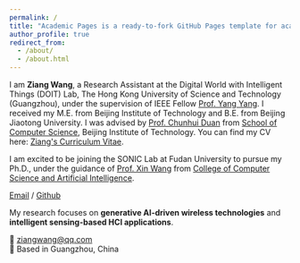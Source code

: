 ```yaml
---
permalink: /
title: "Academic Pages is a ready-to-fork GitHub Pages template for academic personal websites"
author_profile: true
redirect_from: 
  - /about/
  - /about.html
---
```


I am **Ziang Wang**, a Research Assistant at the Digital World with Intelligent Things (DOIT) Lab, The Hong Kong University of Science and Technology (Guangzhou), under the supervision of IEEE Fellow [Prof. Yang Yang](https://facultyprofiles.hkust-gz.edu.cn/faculty-personal-page/YANG-Yang/yyiot). I received my M.E. from Beijing Institute of Technology and B.E. from Beijing Jiaotong University. I was advised by [Prof. Chunhui Duan](https://duanch.github.io/) from [School of Computer Science](https://cs.bit.edu.cn/), Beijing Institute of Technology.
You can find my CV here: [Ziang's Curriculum Vitae](../assets/Curriculum_Vitae.pdf).

I am excited to be joining the SONIC Lab at Fudan University to pursue my Ph.D., under the guidance of [Prof. Xin Wang](https://faculty.fudan.edu.cn/wangxin/zh_CN/) from [College of Computer Science and Artificial Intelligence](https://cs.fudan.edu.cn/).


[Email](ziangwang@qq.com) / [Github](https://github.com//oscarWlde)

My research focuses on **generative AI-driven wireless technologies** and **intelligent sensing-based HCI applications**.

📧 ziangwang@qq.com  
📍 Based in Guangzhou, China  

